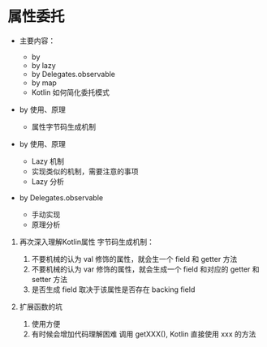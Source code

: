 

# 属性委托

- 主要内容：
    - by
    - by lazy
    - by Delegates.observable
    - by map
    - Kotlin 如何简化委托模式

- by 使用、原理
    - 属性字节码生成机制
- by 使用、原理
    - Lazy 机制
    - 实现类似的机制，需要注意的事项
    - Lazy 分析

- by Delegates.observable
    - 手动实现
    - 原理分析

1. 再次深入理解Kotlin属性 字节码生成机制：
    1. 不要机械的认为 val 修饰的属性，就会生一个 field 和 getter 方法
    2. 不要机械的认为 var 修饰的属性，就会生成一个 field 和对应的 getter 和 setter 方法
    3. 是否生成 field 取决于该属性是否存在 backing field


2. 扩展函数的坑
    1. 使用方便
    2. 有时候会增加代码理解困难 调用 getXXX(), Kotlin 直接使用 xxx 的方法

